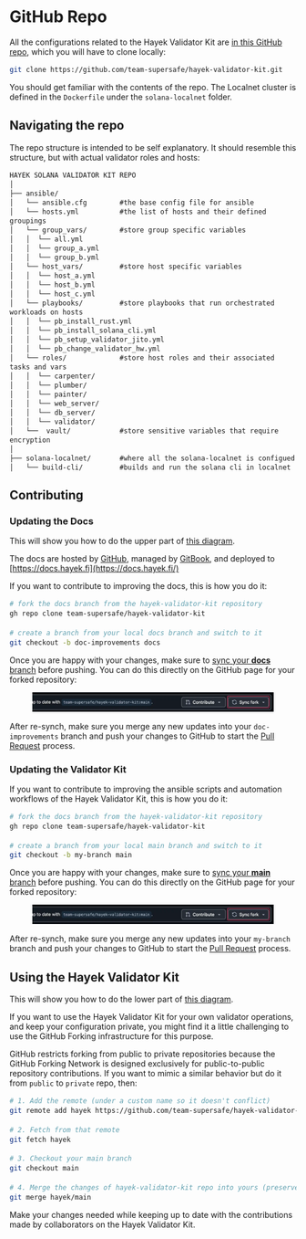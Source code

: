 # GitHub Repo

All the configurations related to the Hayek Validator Kit are [in this GitHub repo](https://github.com/team-supersafe/hayek-validator-kit.git), which you will have to clone locally:&#x20;

```bash
git clone https://github.com/team-supersafe/hayek-validator-kit.git
```

You should get familiar with the contents of the repo. The Localnet cluster is defined in the `Dockerfile` under the `solana-localnet` folder.

## Navigating the repo

The repo structure is intended to be self explanatory. It should resemble this structure, but with actual validator roles and hosts:

```
HAYEK SOLANA VALIDATOR KIT REPO
│
├── ansible/
│   └── ansible.cfg        #the base config file for ansible
│   └── hosts.yml          #the list of hosts and their defined groupings
│   └── group_vars/        #store group specific variables
│   │  └── all.yml
│   │  └── group_a.yml
│   │  └── group_b.yml
│   └── host_vars/         #store host specific variables
│   │  └── host_a.yml
│   │  └── host_b.yml
│   │  └── host_c.yml
│   └── playbooks/         #store playbooks that run orchestrated workloads on hosts
│   │  └── pb_install_rust.yml     
│   │  └── pb_install_solana_cli.yml 
│   │  └── pb_setup_validator_jito.yml   
│   │  └── pb_change_validator_hw.yml      
│   └── roles/             #store host roles and their associated tasks and vars
│   │  └── carpenter/
│   │  └── plumber/
│   │  └── painter/
│   │  └── web_server/
│   │  └── db_server/
│   │  └── validator/
│   └──  vault/            #store sensitive variables that require encryption
│
├── solana-localnet/       #where all the solana-localnet is configued
│   └── build-cli/         #builds and run the solana cli in localnet 
```

## Contributing

### Updating the Docs

This will show you how to do the upper part of [this diagram](../#using-and-contributing).

The docs are hosted by [GitHub](https://github.com/), managed by [GitBook](https://gitbook.com), and deployed to [https://docs.hayek.fi](https://docs.hayek.fi/)

If you want to contribute to improving the docs, this is how you do it:

```bash
# fork the docs branch from the hayek-validator-kit repository
gh repo clone team-supersafe/hayek-validator-kit

# create a branch from your local docs branch and switch to it
git checkout -b doc-improvements docs
```

Once you are happy with your changes, make sure to [sync your **docs** branch](https://docs.github.com/en/pull-requests/collaborating-with-pull-requests/working-with-forks/syncing-a-fork) before pushing. You can do this directly on the GitHub page for your forked repository:

<figure><img src="../.gitbook/assets/sync-fork-github.webp" alt=""><figcaption></figcaption></figure>

After re-synch, make sure you merge any new updates into your `doc-improvements` branch and push your changes to GitHub to start the [Pull Request](https://docs.github.com/en/pull-requests/collaborating-with-pull-requests/proposing-changes-to-your-work-with-pull-requests/about-pull-requests) process.

### Updating the Validator Kit

If you want to contribute to improving the ansible scripts and automation workflows of the Hayek Validator Kit, this is how you do it:

```bash
# fork the docs branch from the hayek-validator-kit repository
gh repo clone team-supersafe/hayek-validator-kit

# create a branch from your local main branch and switch to it
git checkout -b my-branch main
```

Once you are happy with your changes, make sure to [sync your **main** branch](https://docs.github.com/en/pull-requests/collaborating-with-pull-requests/working-with-forks/syncing-a-fork) before pushing. You can do this directly on the GitHub page for your forked repository:

<figure><img src="../.gitbook/assets/sync-fork-github.webp" alt=""><figcaption></figcaption></figure>

After re-synch, make sure you merge any new updates into your `my-branch` branch and push your changes to GitHub to start the [Pull Request](https://docs.github.com/en/pull-requests/collaborating-with-pull-requests/proposing-changes-to-your-work-with-pull-requests/about-pull-requests) process.

## Using the Hayek Validator Kit

This will show you how to do the lower part of [this diagram](../#using-and-contributing).

If you want to use the Hayek Validator Kit for your own validator operations, and keep your configuration private, you might find it a little challenging to use the GitHub Forking infrastructure for this purpose.

GitHub restricts forking from public to private repositories because the GitHub Forking Network is designed exclusively for public-to-public repository contributions. If you want to mimic a similar behavior but do it from `public` to `private` repo, then:

```bash
# 1. Add the remote (under a custom name so it doesn't conflict)
git remote add hayek https://github.com/team-supersafe/hayek-validator-kit

# 2. Fetch from that remote
git fetch hayek

# 3. Checkout your main branch
git checkout main

# 4. Merge the changes of hayek-validator-kit repo into yours (preserves local changes/conflicts)
git merge hayek/main
```

Make your changes needed while keeping up to date with the contributions made by collaborators on the Hayek Validator Kit.
